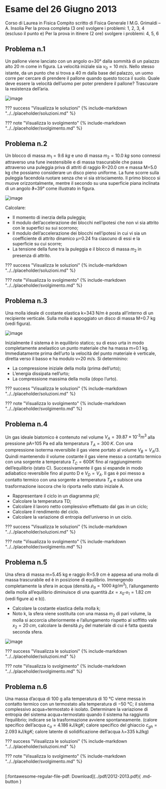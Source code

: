 # Esame del 26 Giugno 2013
Corso di Laurea in Fisica
Compito scritto di Fisica Generale I
M.G. Grimaldi – A. Insolia
Per la prova completa (3 ore) svolgere i problemi: 1, 2, 3, 4 (escluso il punto e)
Per la prova in itinere (2 ore) svolgere i problemi: 4, 5, 6

## Problema n.1
Un pallone viene lanciato con un angolo α=30° dalla sommità di un palazzo alto 20 m come in figura. La velocità iniziale sia $v_0=10 \; m/s$. Nello stesso istante, da un punto che si trova a 40 m dalla base del palazzo, un uomo corre per cercare di prendere il pallone quando questo tocca il suolo. Quale deve essere la velocità dell’uomo per poter prendere il pallone? Trascurare la resistenza dell’aria.

![image](https://user-images.githubusercontent.com/77018886/153292926-e4f61a90-e42d-4562-8cef-87363ce4eb53.png)

??? success "Visualizza le soluzioni"
    {% include-markdown "../../placeholder/soluzioni.md" %}

??? note "Visualizza lo svolgimento"
    {% include-markdown "../../placeholder/svolgimento.md" %}

## Problema n.2
Un blocco di massa $m_1=9.6 \; kg$ e uno di massa $m_2=10.0 \; kg$ sono connessi attraverso una fune inestensibile e di massa trascurabile che passa attraverso una puleggia priva di attriti di raggio R=20.0 cm e massa M=5.0 kg che possiamo considerare un disco pieno uniforme. La fune scorre sulla puleggia facendola ruotare senza che vi sia strisciamento. Il primo blocco si muove orizzontalmente, mentre il secondo su una superficie piana inclinata di un angolo ϑ=39° come illustrato in figura. 

![image](https://user-images.githubusercontent.com/77018886/153292980-d2160002-a48a-48c1-8252-7fdb972a342d.png)

Calcolare:

- Il momento di inerzia della puleggia;
- Il modulo dell’accelerazione dei blocchi nell’ipotesi che non vi sia attrito con le superfici su sui scorrono; 
- Il modulo dell’accelerazione dei blocchi nell’ipotesi in cui vi sia un coefficiente di attrito dinamico µ=0.24 fra ciascuno di essi e la superficie su cui scorre;
- La tensione della fune tra la puleggia e il blocco di massa $m_2$ in presenza di attrito.

??? success "Visualizza le soluzioni"
    {% include-markdown "../../placeholder/soluzioni.md" %}

??? note "Visualizza lo svolgimento"
    {% include-markdown "../../placeholder/svolgimento.md" %}

## Problema n.3
Una molla ideale di costante elastica k=343 N/m è posta all’interno di un recipiente verticale. Sulla molla è appoggiato un disco di massa M=0.7 kg (vedi figura). 

![image](https://user-images.githubusercontent.com/77018886/153293042-d50a6dd8-1cab-4c52-8990-416db4da4230.png)

Inizialmente il sistema è in equilibrio statico; su di esso urta in modo completamente anelastico un punto materiale che ha massa m=0.1 kg. Immediatamente prima dell’urto la velocità del punto materiale è verticale, diretta verso il basso e ha modulo v=20 m/s. Si determinino:

- La compressione iniziale della molla (prima dell’urto);
- L’energia dissipata nell’urto;
- La compressione massima della molla (dopo l’urto).

??? success "Visualizza le soluzioni"
    {% include-markdown "../../placeholder/soluzioni.md" %}

??? note "Visualizza lo svolgimento"
    {% include-markdown "../../placeholder/svolgimento.md" %}


## Problema n.4
Un gas ideale biatomico è contenuto nel volume $V_A=39.87 × 10^{‐3} m^3$ alla pressione pA=105 Pa ed alla temperatura $T_A=300 \; K$. Con una compressione isoterma reversibile il gas viene portato al volume $V_B=V_A/3$. Quindi mantenendo il volume costante il gas viene messo a contatto termico con una sorgente a temperatura $T_C=600 K$ fino al raggiungimento dell’equilibrio (stato C). Successivamente il gas si espande in modo adiabatico reversibile fino al punto D e $V_D=V_A$. Il gas è poi messo a contatto termico con una sorgente a temperatura $T_A$ e subisce una trasformazione isocora che lo riporta nello stato iniziale A.

- Rappresentare il ciclo in un diagramma pV;
- Calcolare la temperatura TD;
- Calcolare il lavoro netto complessivo effettuato dal gas in un ciclo;
- Calcolare il rendimento del ciclo.
- Calcolare la variazione di entropia dell’universo in un ciclo.

??? success "Visualizza le soluzioni"
    {% include-markdown "../../placeholder/soluzioni.md" %}

??? note "Visualizza lo svolgimento"
    {% include-markdown "../../placeholder/svolgimento.md" %}

## Problema n.5
Una sfera di massa m=5.45 kg e raggio R=5.9 cm è appesa ad una molla di massa trascurabile ed è in posizione di equilibrio. Immergendo completamente la sfera in acqua (densità $ρ_a=1000 \; kg/m^3$), l’allungamento della molla all’equilibrio diminuisce di una quantità $Δx= x_0‐x_1=1.82 \; cm$ (vedi figure a) e b)).

- Calcolare la costante elastica della molla k;
- Noto k, la sfera viene sostituita con una massa $m_2$ di pari volume, la molla si accorcia ulteriormente e l’allungamento rispetto al soffitto vale $x_2= 20 \; cm$, calcolare la densità $ρ_2$ del materiale di cui è fatta questa seconda sfera.

![image](https://user-images.githubusercontent.com/77018886/153293115-13c5c092-87f4-4621-a8a4-4a3b7016d5ef.png)

??? success "Visualizza le soluzioni"
    {% include-markdown "../../placeholder/soluzioni.md" %}

??? note "Visualizza lo svolgimento"
    {% include-markdown "../../placeholder/svolgimento.md" %}

## Problema n.6
Una massa d’acqua di 100 g alla temperatura di 10 °C viene messa in contatto termico con un termostato alla temperatura di −50 °C; il sistema complessivo acqua+termostato è isolato. Determinare la variazione di entropia del sistema acqua+termostato quando il sistema ha raggiunto l’equilibrio; indicare se la trasformazione avviene spontaneamente. (calore specifico dell’acqua $c_a= 4.186 \; kJ/kg K$; calore specifico del ghiaccio $c_{gh}=2.093 \; kJ/kg K$; calore latente di solidificazione dell’acqua λ=335 kJ/kg)

??? success "Visualizza le soluzioni"
    {% include-markdown "../../placeholder/soluzioni.md" %}

??? note "Visualizza lo svolgimento"
    {% include-markdown "../../placeholder/svolgimento.md" %}

<br>
[:fontawesome-regular-file-pdf: Download](../pdf/2012-2013.pdf){ .md-button }